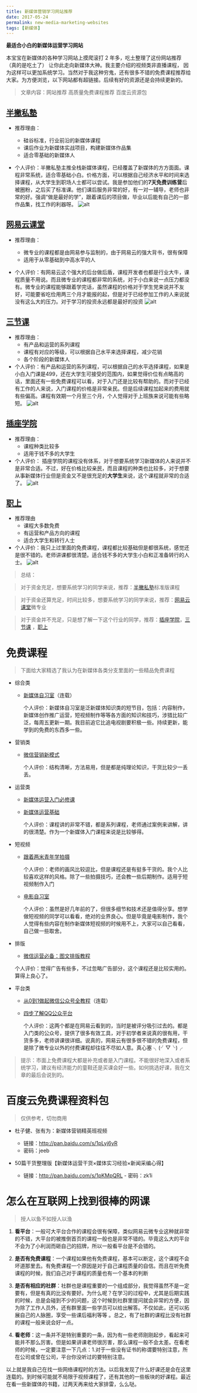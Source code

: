 ```yaml
---
title: 新媒体营销学习网站推荐
date: 2017-05-24
permalink: new-media-marketing-websites
tags: [新媒体]
---
```


**最适合小白的新媒体运营学习网站**

本宝宝在新媒体的各种学习网站上摸爬滚打 2 年多，吃土整理了这份网站推荐（真的是吃土了）
让你此走向新媒体大神。我主要介绍的视频类非直播课程， 因为这样可以更加系统学习。当然对于我这种穷鬼，还有很多不错的免费课程推荐给大家。为方便浏览，以下网站都有超链接。后续有好的资源还是会持续更新的。

> 文章内容：网站推荐
> 高质量免费课程推荐
> 百度云资源包

## [半撇私塾](http://www.bpteach.com/?utm_source=zhihu.com&utm_medium=referral&utm_campaign=contentmarking&utm_term=websitepromoting&utm_content=textlink) 
- 推荐理由：
   - 硅谷标准，行业前沿的新媒体课程
   - 课后作业为新媒体实战项目，构建新媒体作品集
   - 适合零基础的新媒体人

- 个人评价：半撇私塾主推全栈新媒体课程，已经覆盖了新媒体的方方面面。课程非常系统，适合零基础小白。价格方面，可以根据自己经济水平和时间来选择课程，从大学生到职场人士都可以尝试。我是参加他们的**7天免费训练营**后被圈粉，之后买了标准课。他们课后服务非常的好，有一对一辅导，老师也非常的好。强调“做是最好的学”，跟着课后的项目做，毕业以后能有自己的一部作品集，找工作的利器呀。
   ![alt ](http://wx3.sinaimg.cn/mw690/0068LT6Ngy1ffqs21zui8j311i0hdtjx.jpg)

## [网易云课堂](http://study.163.com/) 
- 推荐理由：
  - 微专业的课程都是由网易参与监制的，由于网易云的强大背书，很有保障
  - 适用于从零基础到中高水平的人

- 个人评价：有网易云这个强大的后台做后盾，课程开发者也都是行业大牛，课程质量不用说。而且微专业的课程都非常的系统，对于小白来说一点压力都没有。微专业的课程能够跟着学完话，虽然课程的价格对于学生党来说并不友好，可能要省吃俭用两三个月才能报的起，但是对于已经参加工作的人来说就没有这么大的压力。对于学习的投资永远都是最好的投资
  ![alt ](http://wx4.sinaimg.cn/mw690/0068LT6Ngy1ffqs23a5g1j311y0gp4qp.jpg)

## [三节课](http://www.sanjieke.cn/) 
- 推荐理由：
  - 有产品和运营的系列课程
  - 课程有对应的等级，可以根据自己水平来选择课程，减少花销
  - 各个阶段的新媒体人
- 个人评价：有产品和运营的系列课程，可以根据自己的水平选择课程，如果是小白入门课是499，还在大学生可接受的范围内，如果觉得价位有点略高的话，里面还有一些免费课程可以看，对于入门还是比较有帮助的。而对于已经有工作的人来说，入门课程的价格是非常亲民。但是后续课程加起来的费用就有些偏高。课程有效期一个月至三个月，个人觉得对于上班族来说可能有些略短。
  ![alt ](http://wx1.sinaimg.cn/mw690/0068LT6Ngy1ffqs248tihj311p0gx7et.jpg)


## [插座学院](http://www.chazuomba.com/index/) 
- 推荐理由：
  - 课程种类比较多
  - 适用于钱不多的大学生
- 个人评价：
  插座学院的课程没有体系，对于想要系统学习新媒体的人来说并不是非常合适。不过，好在价格比较亲民，而且课程的种类也比较多，对于想要从事新媒体行业但是资金又不是很充足的**大学生**来说，这个课程就非常的合适了。
  ![alt ](http://wx4.sinaimg.cn/mw690/0068LT6Ngy1ffqs21dpozj311f0hmdxa.jpg)

## [职上](http://www.51zhishang.com/)
- 推荐理由
  - 课程大多数免费
  - 有运营和产品方向的课程
  - 适合大学生和转行人士
- 个人评价：我只上过里面的免费课程，课程都比较基础但是都很系统，感觉还是很不错的。老师讲课都很清楚。适合钱不多的大学生小白和正准备转行的人士。
  ![alt ](http://wx4.sinaimg.cn/mw690/0068LT6Ngy1ffu3892xvwj311y0hwaua.jpg)

> 总结：

> 对于资金充足，想要系统学习的同学来说，推荐：[半撇私塾](http://www.bpteach.com/?utm_source=zhihu&utm_medium=copy&utm_campaign=contentmarking&utm_term=websitepromoting&utm_content=urllink)标准版课程

> 对于资金还算充足，时间比较多，想要系统学习的同学来说，推荐：[网易云课堂](http://study.163.com/)微专业

> 对于资金并不充足，只是想了解一下这个行业的同学，推荐：[插座学院](http://www.chazuomba.com/index/)，[三节课](http://www.sanjieke.cn/) ，[职上](http://www.51zhishang.com/)


# 免费课程
> 下面给大家精选了我认为在新媒体各类分支里面的一些精品免费课程
- 综合类
   - [新媒体自习室](http://learn.bpteach.com/course/100?utm_source=zhihu&utm_medium=copy&utm_campaign=contentmarking&utm_term=websitepromoting&utm_content=urllink)（连载）

     个人评价：新媒体自习室是泛新媒体知识类的短节目，包括：内容制作，新媒体创作推广运营，短视频制作等等各方面的知识和技巧，涉猎比较广泛，每周五更新一期。我目前追它比追电视剧要积极一些。持续更新，能学到的免费的东西多一些。

- 营销类
  - [微信营销新模式](http://study.163.com/course/introduction/1571001.htm)

    个人评价：结构清晰，方法易用，但是都是纯理论知识，干货比较少一丢丢。

- 运营类   
  - [新媒体运营入门必修课](http://www.51zhishang.com/course/178.html)
  - [新媒体运营基础](http://www.maiziedu.com/course/885/)

    个人评价：课程讲的非常不错，都是系列课程，老师通过案例来讲解，讲的很清楚。作为一个新媒体入门课程来说是比较够得。
- 短视频
  - [跟着两米青年学拍摄](http://study.163.com/course/courseMain.htm?courseId=1003789010)

    个人评价：老师的画风比较逗比，但是课程还是有挺多干货的。我个人比较喜欢这样的风格。除了一些拍摄技巧，还会教一些后期制作。适用于短视频制作入门

  - [电影自习室](http://list.youku.com/albumlist/show?id=22007388&ascending=1&page=1)

    个人评价：虽然是好几年前的了，但很多细节和技术还是值得分享。想学做短视频的同学可以看看，绝对的业界良心。但是毕竟是电影制作，我个人觉得有些内容在制作新媒体短视频的时候用不上，大家可以自己看看，自己做一些取舍。

- 排版
   - [微信运营必备：图文排版教程](http://study.163.com/course/introduction/1350008.htm) 

    个人评价：觉得广告有些多，不过忽略广告部分，这个课程还是比较实用的。算得上良心了。
- 平台类
  - [从0到1做起微信公众号全教程](http://study.163.com/course/introduction/1003728017.htm)（连载）
  - [四步了解QQ公众平台](http://study.163.com/course/introduction/1386002.htm)

    个人评价：这两个都是在网易云看到的，当时是被评分吸引过去的。都是入门类的公众号，提供了很多有效工具，对于初学者来说真的很有用，干货多多，老师讲课很详细。说真的，网易云有很多很不错的免费课程，但是除了微专业以外的付费课程却往往不尽如人意。真心塞 ╮(╯▽╰)╭

> 提示：市面上免费课程大都是补充或者是入门课程。不能很好地深入或者系统学习，建议有经济能力的童鞋还是买课会好一些。如何挑选好课，我在文章的最后会说到的。

# 百度云免费课程资料包
> 仅供参考，切勿商用
- 杜子健、张有为：新媒体营销精英班视频
  - 链接：http://pan.baidu.com/s/1pLyj6yR 
  - 密码：jeeb

- 50篇干货整理版【新媒体运营干货×媒体实习经验×新闻采编心得】
   - 链接：http://pan.baidu.com/s/1pKMpQRL - 密码：zk1i

# 怎么在互联网上找到很棒的网课
> 授人以鱼不如授人以渔

1. **看平台**：一般可大平台合作的课程会很有保障，类似网易云微专业这种就非常的不错，大平台的被推倒首页的课程一般也是非常不错的。毕竟这么大的平台不会为了小利润而砸自己的招牌，所以一般看平台是不会错的。
2. **是否有免费课程**：一个课程如果他有免费课程，基本可以断定，这个课程不会坏道那里去。有免费课程一个原因是对于自己课程质量的自信。而且在听免费课程的时候，我们自己对于课程的质量也有一个基本的判断
3. **是否有相应的社群**：社群也是课程重要的一个组成部分，我觉得虽然不是一定要有，但是有真的比没有要好。为什么呢？在学习的过程中，尤其是后期实践的时候，总是会碰到不少的问题，这个时候到社群里提问就会非常的方便，因为除了工作人员外，还有群里面一些学员可以给出解答。不仅如此，还可以拓展自己的人脉圈，享受一些课后福利等等 。总之，有了社群的课程比没有社群的课程一般来说会好一点。

4. **看老师**：这一条并不是特别重要的一条，因为有一些老师刚刚起步，看起来可能并不那么厉害。但是如果讲课老师很厉害，那么课程一般不会太差。在看老师的时候，一定要注意一下几点：1.对于一些没有证书的称谓要特别注意，所在公司或曾在公司，平台你没听过的要特别注意。

以上就是我自己在找一些网络课程时的方法。以后我发现了什么好课还是会在这里连载的。到时候可能就不局限于视频课程了，还有其他的一些板块的好课程。最近在看一些新媒体的书籍，过两天再来给大家排雷，么么哒。
